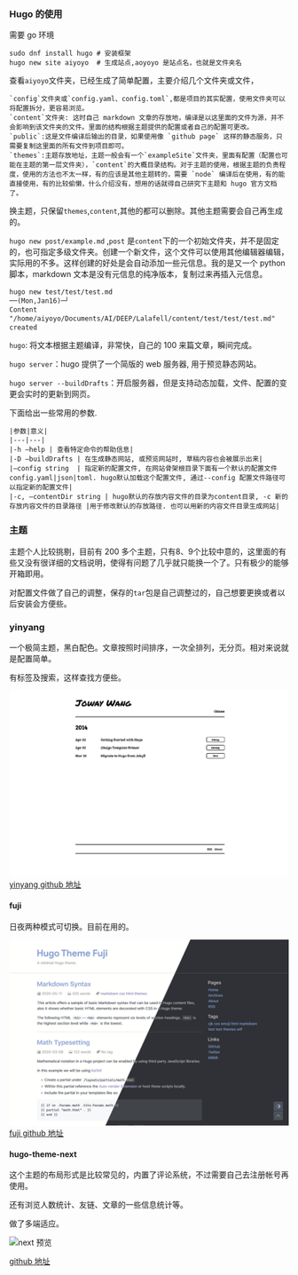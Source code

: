### Hugo 的使用
需要 go 环境

```
sudo dnf install hugo # 安装框架
hugo new site aiyoyo  # 生成站点,aoyoyo 是站点名，也就是文件夹名
```

查看`aiyoyo`文件夹，已经生成了简单配置，主要介绍几个文件夹或文件，

    `config`文件夹或`config.yaml、config.toml`,都是项目的其实配置，使用文件夹可以将配置拆分，更容易浏览。
    `content`文件夹: 这时自己 markdown 文章的存放地，编译是以这里面的文件为源，并不会影响到该文件夹的文件。里面的结构根据主题提供的配置或者自己的配置可更改。
    `public`:这是文件编译后输出的目录，如果使用像 `github page` 这样的静态服务，只需要复制这里面的所有文件到项目即可。
    `themes`:主题存放地址，主题一般会有一个`exampleSite`文件夹，里面有配置（配置也可能在主题的第一层文件夹），`content`的大概目录结构。对于主题的使用，根据主题的负责程度，使用的方法也不太一样，有的应该是其他主题转的，需要 `node` 编译后在使用，有的能直接使用，有的比较偷懒，什么介绍没有，想用的话就得自己研究下主题和 hugo 官方文档了。

换主题，只保留`themes`,`content`,其他的都可以删除。其他主题需要会自己再生成的。

`hugo new post/example.md` ,`post` 是`content`下的一个初始文件夹，并不是固定的，也可指定多级文件夹。创建一个新文件，这个文件可以使用其他编辑器编辑，实际用的不多。这样创建的好处是会自动添加一些元信息。我的是又一个 python 脚本，markdown 文本是没有元信息的纯净版本，复制过来再插入元信息。

```
hugo new test/test/test.md
──(Mon,Jan16)─┘
Content "/home/aiyoyo/Documents/AI/DEEP/Lalafell/content/test/test/test.md" created
```

`hugo`: 将文本根据主题编译，非常快，自己的 100 来篇文章，瞬间完成。

`hugo server`：hugo 提供了一个简版的 web 服务器, 用于预览静态网站。

`hugo server --buildDrafts`：开启服务器，但是支持动态加载，文件、配置的变更会实时的更新到网页。

下面给出一些常用的参数.

```
|参数|意义|
|---|---|
|-h –help | 查看特定命令的帮助信息|
|-D –buildDrafts | 在生成静态网站, 或预览网站时, 草稿内容也会被展示出来|
|–config string  | 指定新的配置文件, 在网站骨架根目录下面有一个默认的配置文件config.yaml|json|toml. hugo默认加载这个配置文件, 通过--config 配置文件路径可以指定新的配置文件|
|-c, –contentDir string | hugo默认的存放内容文件的目录为content目录, -c 新的存放内容文件的目录路径 |用于修改默认的存放路径. 也可以用新的内容文件目录生成网站|
```

### 主题

主题个人比较挑剔，目前有 200 多个主题，只有8、9个比较中意的，这里面的有些又没有很详细的文档说明，使得有问题了几乎就只能换一个了。只有极少的能够开箱即用。

对配置文件做了自己的调整，保存的`tar`包是自己调整过的，自己想要更换或者以后安装会方便些。

### yinyang

一个极简主题，黑白配色。文章按照时间排序，一次全排列，无分页。相对来说就是配置简单。

有标签及搜索，这样查找方便些。

![yiyang 预览](images/yinyang.png)
[yinyang github 地址](https://github.com/joway/hugo-theme-yinyang)


#### fuji

日夜两种模式可切换。目前在用的。

![fuji预览](images/fuji.png)
[fuji github 地址](https://github.com/dsrkafuu/hugo-theme-fuji)


#### hugo-theme-next

这个主题的布局形式是比较常见的，内置了评论系统，不过需要自己去注册帐号再使用。

还有浏览人数统计、友链、文章的一些信息统计等。

做了多端适应。

![next 预览](https://camo.githubusercontent.com/f56ae0473f45a78f13b21c61c781435759a5f10939bb2de7188808ca46bc7a8f/68747470733a2f2f6c6973656e6875692e67697465652e696f2f696d67732f626c6f672f6d792d6875676f2d626c6f672e706e67)

[github 地址](https://github.com/elkan1788/hugo-theme-next)
